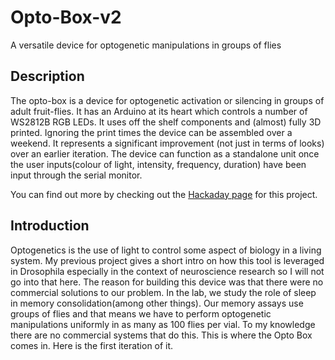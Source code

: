 # Opto-Box-v2
A versatile device for optogenetic manipulations in groups of flies 

## Description

The opto-box is a device for optogenetic activation or silencing in groups of adult fruit-flies. It has an Arduino at its heart which controls a number of WS2812B RGB LEDs. It uses off the shelf components and (almost) fully 3D printed. Ignoring the print times the device can be assembled over a weekend. It represents a significant improvement (not just in terms of looks) over an earlier iteration. The device can function as a standalone unit once the user inputs(colour of light, intensity, frequency, duration) have been input through the serial monitor.

You can find out more by checking out the [Hackaday page](https://hackaday.io/project/202137-opto-box-v2) for this project.

## Introduction

Optogenetics is the use of light to control some aspect of biology in a living system. My previous project gives a short intro on how this tool is leveraged in Drosophila especially in the context of neuroscience research so I will not go into that here. The reason for building this device was that there were no commercial solutions to our problem. In the lab, we study the role of sleep in memory consolidation(among other things). Our memory assays use groups of flies and that means we have to perform optogenetic manipulations uniformly in as many as 100 flies per vial. To my knowledge there are no commercial systems that do this. This is where the Opto Box comes in. Here is the first iteration of it. 

